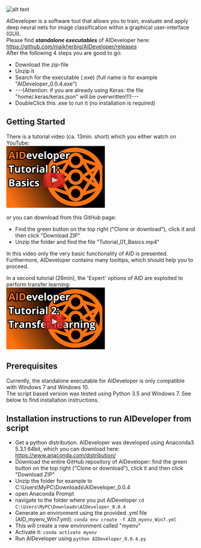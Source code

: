 
![alt text](https://github.com/maikherbig/AIDeveloper/blob/master/art/main_icon_simple_04_text2.png "AIDeveloper Logo with Text")  

AIDeveloper is a software tool that allows you to train, evaluate and apply deep neural nets 
for image classification within a graphical user-interface (GUI).  
Please find **_standalone executables_** of AIDeveloper here:  
https://github.com/maikherbig/AIDeveloper/releases  
After the following 4 steps you are good to go:  
* Download the zip-file   
* Unzip it  
* Search for the executable (.exe) (full name is for example "AIDeveloper_0.0.4.exe")  
* ---(Attention: if you are already using Keras: the file "home/.keras/keras.json" will be overwritten!!!)---  
* DoubleClick this .exe to run it (no installation is required)  

## Getting Started

There is a tutorial video (ca. 13min. short) which you either watch on YouTube:  
[![Alternate Text](/art/Youtube_Link_Tutorial1_v04.png)](https://youtu.be/dvFiSRnwoto "AIDeveloper Tutorial 1")


or you can download from this GitHub page:   
* Find the green button on the top right ("Clone or download"), click it and then click "Download ZIP"
* Unzip the folder and find the file "Tutorial_01_Basics.mp4"  

In this video only the very basic functionality of AID is presented. Furthermore, AIDeveloper contains many tooltips, which should help you to proceed.  
  
In a second tutorial (28min), the 'Expert' options of AID are exploited to perform transfer learning:  
[![Alternate Text](art/Youtube_Link_Tutorial2_v04.png)](https://youtu.be/NWhv4PF0C4g "AIDeveloper Tutorial 2")

## Prerequisites

Currently, the standalone executable for AIDeveloper is only compatible with Windows 7 and Windows 10.  
The script based version was tested using Python 3.5 and Windows 7. See below to find installation instructions.

## Installation instructions to run AIDeveloper from script

* Get a python distribution. AIDeveloper was developed using Anaconda3 5.3.1 64bit, which you can download here:
https://www.anaconda.com/distribution/
* Download the entire GitHub repository of AIDeveloper: find the green button on the top right ("Clone or download"), click it and then click "Download ZIP"
* Unzip the folder for example to C:\Users\MyPC\Downloads\AIDeveloper_0.0.4
* open Anaconda Prompt
* navigate to the folder where you put AIDeveloper `cd C:\Users\MyPC\Downloads\AIDeveloper_0.0.4`
* Generate an environment using the provided .yml file (AID_myenv_Win7.yml): `conda env create -f AID_myenv_Win7.yml`
* This will create a new environment called "myenv"
* Activate it: `conda activate myenv`
* Run AIDeveloper using `python AIDeveloper_0.0.4.py`


